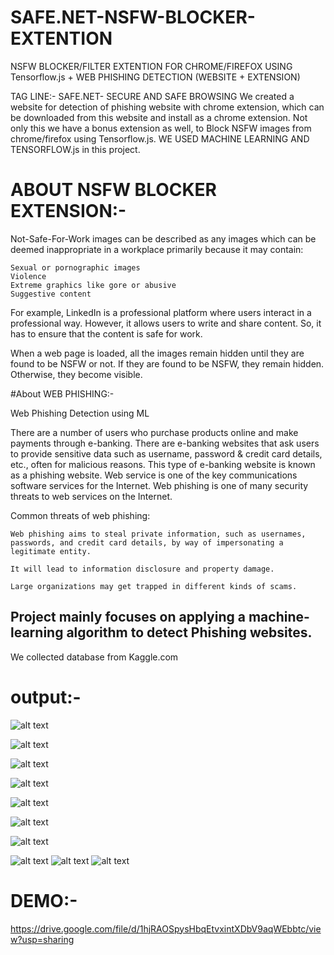 # SAFE.NET-NSFW-BLOCKER-EXTENTION
NSFW BLOCKER/FILTER EXTENTION FOR CHROME/FIREFOX USING Tensorflow.js + WEB PHISHING DETECTION (WEBSITE + EXTENSION)

TAG LINE:- SAFE.NET- SECURE AND SAFE BROWSING
We created a website for detection of phishing website with chrome extension, 
which can be downloaded from this website and install as a chrome extension. Not only this we have a bonus extension as well,
to Block NSFW images from chrome/firefox using Tensorflow.js.
WE USED MACHINE LEARNING AND TENSORFLOW.js in this project.
# ABOUT NSFW BLOCKER EXTENSION:-
Not-Safe-For-Work images can be described as any images which can be deemed inappropriate in a workplace primarily because it may contain:

    Sexual or pornographic images
    Violence
    Extreme graphics like gore or abusive
    Suggestive content

For example, LinkedIn is a professional platform where users interact in a professional way.
However, it allows users to write and share content. So, it has to ensure that the content is safe for work.

When a web page is loaded, all the images remain hidden until they are found to be NSFW or not. 
If they are found to be NSFW, they remain hidden. Otherwise, they become visible.

#About WEB PHISHING:-


Web Phishing Detection using ML

There are a number of users who purchase products online and make payments through e-banking. There are e-banking websites that ask users to provide sensitive data such as username, password & credit card details, etc., often for malicious reasons. This type of e-banking website is known as a phishing website. Web service is one of the key communications software services for the Internet. Web phishing is one of many security threats to web services on the Internet. 

Common threats of web phishing:

    Web phishing aims to steal private information, such as usernames, passwords, and credit card details, by way of impersonating a legitimate entity.

    It will lead to information disclosure and property damage.

    Large organizations may get trapped in different kinds of scams.
    
   ## Project mainly focuses on applying a machine-learning algorithm to detect Phishing websites.
   
   We collected database from Kaggle.com
   
   
   # output:-
   ![alt text](https://github.com/Ankita-Trickynest/SAFE.NET-NSFW-BLOCKER-EXTENTION/blob/main/MAIN/Flask/a.jpg)
   
   ![alt text](https://github.com/Ankita-Trickynest/SAFE.NET-NSFW-BLOCKER-EXTENTION/blob/main/MAIN/Flask/b.jpg)
   
   
   ![alt text](https://github.com/Ankita-Trickynest/SAFE.NET-NSFW-BLOCKER-EXTENTION/blob/main/MAIN/Flask/c.jpg)
   
   
   ![alt text](https://github.com/Ankita-Trickynest/SAFE.NET-NSFW-BLOCKER-EXTENTION/blob/main/MAIN/Flask/d.jpg)
   
   ![alt text](https://github.com/Ankita-Trickynest/SAFE.NET-NSFW-BLOCKER-EXTENTION/blob/main/MAIN/Flask/e.jpg)
   
   
   ![alt text](https://github.com/Ankita-Trickynest/SAFE.NET-NSFW-BLOCKER-EXTENTION/blob/main/MAIN/Flask/f.jpg)
   
   ![alt text](https://github.com/Ankita-Trickynest/SAFE.NET-NSFW-BLOCKER-EXTENTION/blob/main/MAIN/Flask/g.jpg)
   
   ![alt text](https://github.com/Ankita-Trickynest/SAFE.NET-NSFW-BLOCKER-EXTENTION/blob/main/MAIN/Flask/h.jpg)
   ![alt text](https://github.com/Ankita-Trickynest/SAFE.NET-NSFW-BLOCKER-EXTENTION/blob/main/MAIN/Flask/i.jpg)
   ![alt text](https://github.com/Ankita-Trickynest/SAFE.NET-NSFW-BLOCKER-EXTENTION/blob/main/MAIN/Flask/main.jpeg)
   
   # DEMO:-
   https://drive.google.com/file/d/1hjRAOSpysHbqEtvxintXDbV9aqWEbbtc/view?usp=sharing


